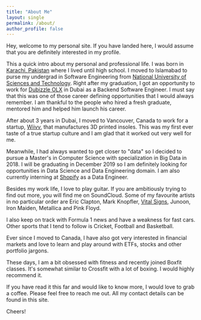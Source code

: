 ```yaml
---
title: "About Me"
layout: single
permalink: /about/
author_profile: false
---
```

Hey, welcome to my personal site. If you have landed here, I would assume that you are definitely interested in my profile.

This a quick intro about my personal and professional life. I was born in [Karachi, Pakistan](https://en.wikipedia.org/wiki/Karachi) where I lived until high school. I moved to Islamabad to purse my undergrad in Software Engineering from [National University of Sciences and Technology](https://en.wikipedia.org/wiki/National_University_of_Sciences_and_Technology_(Pakistan)). Right after my graduation, I got an opportunity to work for [Dubizzle OLX](https://dubai.dubizzle.com/) in Dubai as a Backend Software Engineer. I must say that this was one of those career defining opportunities that I would always remember. I am thankful to the people who hired a fresh graduate, mentored him and helped him launch his career.

After about 3 years in Dubai, I moved to Vancouver, Canada to work for a startup, [Wiivv](https://wiivv.com/), that manufactures 3D printed insoles. This was my first ever taste of a true startup culture and I am glad that it worked out very well for me.

Meanwhile, I had always wanted to get closer to "data" so I decided to pursue a Master's in Computer Science with specialization in Big Data in 2018. I will be graduating in December 2019 so I am definitely looking for opportunities in Data Science and Data Engineering domain. I am also currently interning at [Shopify](https://www.shopify.com/) as a Data Engineer.

Besides my work life, I love to play guitar. If you are ambitiously trying to find out more, you will find me on SoundCloud. Some of my favourite artists in no particular order are Eric Clapton, Mark Knopfler, [Vital Signs](https://sites.google.com/site/vitalsignsfansite/), Junoon, Iron Maiden, Metallica and Pink Floyd.

I also keep on track with Formula 1 news and have a weakness for fast cars. Other sports that I tend to follow is Cricket, Football and Basketball.

Ever since I moved to Canada, I have also got very interested in financial markets and love to learn and play around with ETFs, stocks and other portfolio jargons.

These days, I am a bit obsessed with fitness and recently joined Boxfit classes. It's somewhat similar to Crossfit with a lot of boxing. I would highly recommend it.  

If you have read it this far and would like to know more, I would love to grab a coffee. Please feel free to reach me out. All my contact details can be found in this site.

Cheers!  